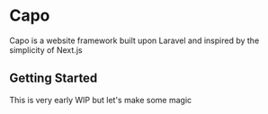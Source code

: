# Capo

Capo is a website framework built upon Laravel and inspired by the simplicity of Next.js

## Getting Started

This is very early WIP but let's make some magic
